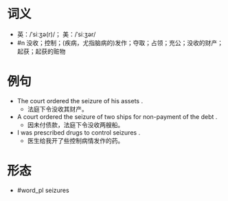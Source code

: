# 词义
- 英：/ˈsiːʒə(r)/； 美：/ˈsiːʒər/
- #n 没收；控制；(疾病，尤指脑病的)发作；夺取；占领；充公；没收的财产；起获；起获的赃物
# 例句
- The court ordered the seizure of his assets .
	- 法庭下令没收其财产。
- A court ordered the seizure of two ships for non-payment of the debt .
	- 因未付债款，法庭下令没收两艘船。
- I was prescribed drugs to control seizures .
	- 医生给我开了些控制病情发作的药。
# 形态
- #word_pl seizures

